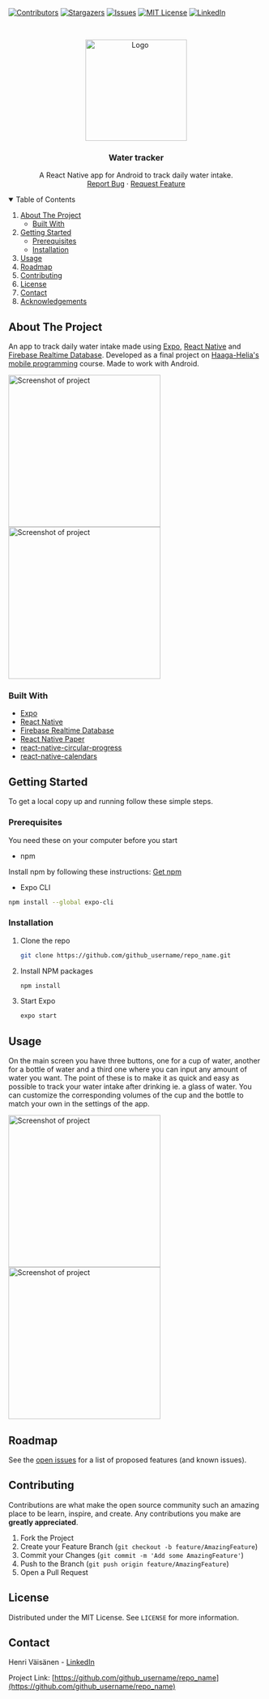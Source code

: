 <!--
*** Thanks for checking out the Best-README-Template. If you have a suggestion
*** that would make this better, please fork the repo and create a pull request
*** or simply open an issue with the tag "enhancement".
*** Thanks again! Now go create something AMAZING! :D
***
***
***
*** To avoid retyping too much info. Do a search and replace for the following:
*** github_username, repo_name, twitter_handle, email, project_title, project_description
-->



<!-- PROJECT SHIELDS -->
<!--
*** I'm using markdown "reference style" links for readability.
*** Reference links are enclosed in brackets [ ] instead of parentheses ( ).
*** See the bottom of this document for the declaration of the reference variables
*** for contributors-url, forks-url, etc. This is an optional, concise syntax you may use.
*** https://www.markdownguide.org/basic-syntax/#reference-style-links
-->
[![Contributors][contributors-shield]][contributors-url]
[![Stargazers][stars-shield]][stars-url]
[![Issues][issues-shield]][issues-url]
[![MIT License][license-shield]][license-url]
[![LinkedIn][linkedin-shield]][linkedin-url]



<!-- PROJECT LOGO -->
<br />
<p align="center">
  <a href="https://github.com/henettaja/water-tracker/">
    <img src="assets/logo.png" alt="Logo" width="200" height="200">
  </a>

  <h3 align="center">Water tracker</h3>

  <p align="center">
    A React Native app for Android to track daily water intake.
    <br />
    <a href="https://github.com/henettaja/water-tracker/issues">Report Bug</a>
    ·
    <a href="https://github.com/henettaja/water-tracker/issues">Request Feature</a>
  </p>
</p>



<!-- TABLE OF CONTENTS -->
<details open="open">
  <summary>Table of Contents</summary>
  <ol>
    <li>
      <a href="#about-the-project">About The Project</a>
      <ul>
        <li><a href="#built-with">Built With</a></li>
      </ul>
    </li>
    <li>
      <a href="#getting-started">Getting Started</a>
      <ul>
        <li><a href="#prerequisites">Prerequisites</a></li>
        <li><a href="#installation">Installation</a></li>
      </ul>
    </li>
    <li><a href="#usage">Usage</a></li>
    <li><a href="#roadmap">Roadmap</a></li>
    <li><a href="#contributing">Contributing</a></li>
    <li><a href="#license">License</a></li>
    <li><a href="#contact">Contact</a></li>
    <li><a href="#acknowledgements">Acknowledgements</a></li>
  </ol>
</details>



<!-- ABOUT THE PROJECT -->
## About The Project

An app to track daily water intake made using [Expo](https://expo.io/), [React Native](https://reactnative.dev/) and [Firebase Realtime Database](https://firebase.google.com/docs/database). Developed as a final project on [Haaga-Helia's](https://www.haaga-helia.fi/fi) [mobile programming](https://opinto-opas.haaga-helia.fi/course_unit/SWD4TN021) course. Made to work with Android.

<img src="./assets/Screenshot_20201215-225828.jpg" width="300" alt="Screenshot of project"/>   <img src="./assets/Screenshot_20201215-225728.jpg" width="300" alt="Screenshot of project"/>


### Built With

* [Expo](https://expo.io/)
* [React Native](https://reactnative.dev/)
* [Firebase Realtime Database](https://firebase.google.com/docs/database)
* [React Native Paper](https://callstack.github.io/react-native-paper/)
* [react-native-circular-progress](https://github.com/bartgryszko/react-native-circular-progress)
* [react-native-calendars](https://github.com/wix/react-native-calendars)


<!-- GETTING STARTED -->
## Getting Started

To get a local copy up and running follow these simple steps.

### Prerequisites

You need these on your computer before you start
* npm

Install npm by following these instructions: [Get npm](https://www.npmjs.com/get-npm)

* Expo CLI
```sh
npm install --global expo-cli
```

### Installation

1. Clone the repo
   ```sh
   git clone https://github.com/github_username/repo_name.git
   ```
2. Install NPM packages
   ```sh
   npm install
   ```
3. Start Expo
   ```sh
   expo start
   ```



<!-- USAGE EXAMPLES -->
## Usage

On the main screen you have three buttons, one for a cup of water, another for a bottle of water and a third one where you can input any amount of water you want. The point of these is to make it as quick and easy as possible to track your water intake after drinking ie. a glass of water. You can customize the corresponding volumes of the cup and the bottle to match your own in the settings of the app.

<img src="./assets/Screenshot_20201215-225821.jpg" width="300" alt="Screenshot of project"/>   <img src="./assets/Screenshot_20201215-225744.jpg" width="300" alt="Screenshot of project"/>


<!-- ROADMAP -->
## Roadmap

See the [open issues](https://github.com/henettaja/water-tracker/issues) for a list of proposed features (and known issues).


<!-- CONTRIBUTING -->
## Contributing

Contributions are what make the open source community such an amazing place to be learn, inspire, and create. Any contributions you make are **greatly appreciated**.

1. Fork the Project
2. Create your Feature Branch (`git checkout -b feature/AmazingFeature`)
3. Commit your Changes (`git commit -m 'Add some AmazingFeature'`)
4. Push to the Branch (`git push origin feature/AmazingFeature`)
5. Open a Pull Request



<!-- LICENSE -->
## License

Distributed under the MIT License. See `LICENSE` for more information.



<!-- CONTACT -->
## Contact

Henri Väisänen - [LinkedIn](https://www.linkedin.com/in/henrivaisanen/)

Project Link: [https://github.com/github_username/repo_name](https://github.com/github_username/repo_name)


<!-- MARKDOWN LINKS & IMAGES -->
<!-- https://www.markdownguide.org/basic-syntax/#reference-style-links -->
[contributors-shield]: https://img.shields.io/github/contributors/henettaja/water-tracker.svg?style=for-the-badge
[contributors-url]: https://github.com/henettaja/water-tracker/graphs/contributors
[stars-shield]: https://img.shields.io/github/stars/henettaja/water-tracker.svg?style=for-the-badge
[stars-url]: https://github.com/henettaja/water-tracker/stargazers
[issues-shield]: https://img.shields.io/github/issues/henettaja/water-tracker.svg?style=for-the-badge
[issues-url]: https://github.com/henettaja/water-tracker/issues
[license-shield]: https://img.shields.io/github/license/henettaja/water-tracker.svg?style=for-the-badge
[license-url]: https://github.com/henettaja/water-tracker/blob/main/LICENSE
[linkedin-shield]: https://img.shields.io/badge/-LinkedIn-black.svg?style=for-the-badge&logo=linkedin&colorB=555
[linkedin-url]: linkedin.com/in/henrivaisanen/
